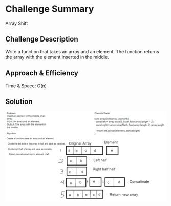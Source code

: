 # Challenge Summary
Array Shift

## Challenge Description
Write a function that takes an array and an element. 
The function returns the array with the element inserted in the middle.

## Approach & Efficiency
Time & Space: O(n)

## Solution
![Array Shift](./arrayshift.png)